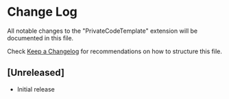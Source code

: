 # Change Log

All notable changes to the "PrivateCodeTemplate" extension will be documented in this file.

Check [Keep a Changelog](http://keepachangelog.com/) for recommendations on how to structure this file.

## [Unreleased]

- Initial release